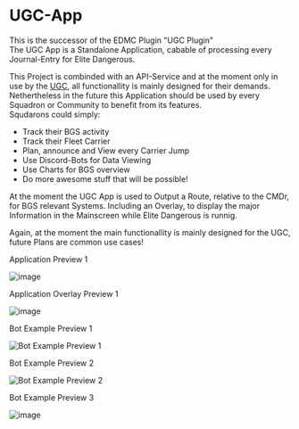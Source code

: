 # UGC-App
 
This is the successor of the EDMC Plugin "UGC Plugin"  
The UGC App is a Standalone Application, cabable of processing every Journal-Entry for Elite Dangerous.  

This Project is combinded with an API-Service and at the moment only in use by the [UGC](united-german-commander.de), all functionallity is mainly designed for their demands.    
Nethertheless in the future this Application should be used by every Squadron or Community to benefit from its features.  
Squdarons could simply:
- Track their BGS activity
- Track their Fleet Carrier
- Plan, announce and View every Carrier Jump
- Use Discord-Bots for Data Viewing
- Use Charts for BGS overview
- Do more awesome stuff that will be possible!

At the moment the UGC App is used to Output a Route, relative to the CMDr, for BGS relevant Systems.
Including an Overlay, to display the major Information in the Mainscreen while Elite Dangerous is runnig.

Again, at the moment the main functionallity is mainly designed for the UGC, future Plans are common use cases!
  
  
Application Preview 1

![image](https://user-images.githubusercontent.com/38018660/236257887-504007fe-7228-45ac-bab0-57d427122eae.png)

Application Overlay Preview 1

![image](https://user-images.githubusercontent.com/38018660/236258963-46c8c1a4-187c-4dd5-aca2-b13929fe3c4b.png)



Bot Example Preview 1

![Bot Example Preview 1](https://i.ibb.co/S6LNG5b/bot-p1.png)




Bot Example Preview 2

![Bot Example Preview 2](https://i.ibb.co/GRb6qvQ/bot-p2.png)

Bot Example Preview 3

![image](https://user-images.githubusercontent.com/38018660/236260722-10ce407f-a8b3-4227-a250-39f4fca374f9.png)

